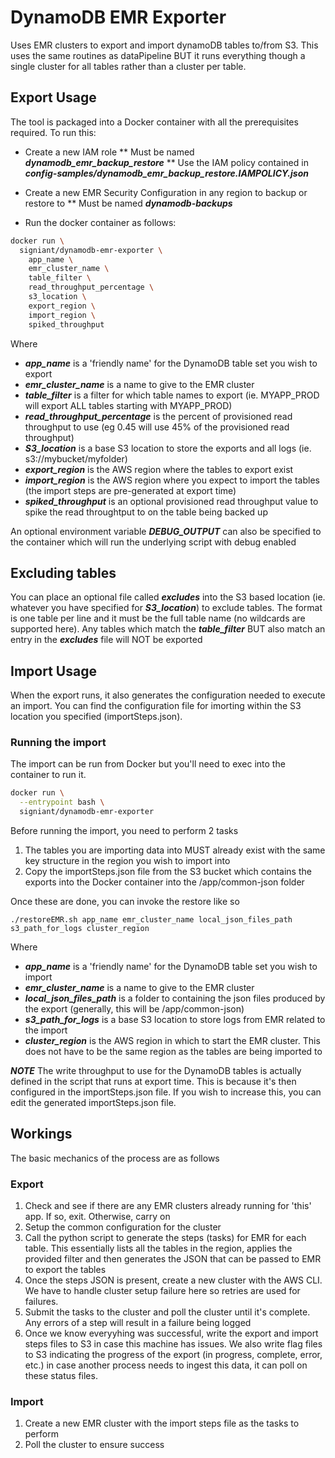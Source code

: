 # DynamoDB EMR Exporter
Uses EMR clusters to export and import dynamoDB tables to/from S3.  This uses the same routines as dataPipeline BUT it runs everything though a single cluster for all tables rather than a cluster per table.

## Export Usage

The tool is packaged into a Docker container with all the prerequisites required.  To run this:

* Create a new IAM role
** Must be named _**dynamodb_emr_backup_restore**_
** Use the IAM policy contained in _**config-samples/dynamodb_emr_backup_restore.IAMPOLICY.json**_

* Create a new EMR Security Configuration in any region to backup or restore to
** Must be named _**dynamodb-backups**_

* Run the docker container as follows:

```bash
docker run \
  signiant/dynamodb-emr-exporter \
    app_name \
    emr_cluster_name \
    table_filter \
    read_throughput_percentage \
    s3_location \
    export_region \
    import_region \
    spiked_throughput
```

Where

* _**app_name**_ is a 'friendly name' for the DynamoDB table set you wish to export
* _**emr_cluster_name**_ is a name to give to the EMR cluster
* _**table_filter**_ is a filter for which table names to export (ie. MYAPP_PROD will export ALL tables starting with MYAPP_PROD)
* _**read_throughput_percentage**_ is the percent of provisioned read throughput to use (eg 0.45 will use 45% of the provisioned read throughput)
* _**S3_location**_ is a base S3 location to store the exports and all logs (ie. s3://mybucket/myfolder)
* _**export_region**_ is the AWS region where the tables to export exist
* _**import_region**_ is the AWS region where you expect to import the tables (the import steps are pre-generated at export time)
* _**spiked_throughput**_ is an optional provisioned read throughput value to spike the read throughtput to on the table being backed up

An optional environment variable _**DEBUG_OUTPUT**_ can also be specified to the container which will run the underlying script with debug enabled

## Excluding tables
You can place an optional file called _**excludes**_ into the S3 based location (ie. whatever you have specified for _**S3_location**_) to exclude tables.  The format is one table per line and it must be the full table name (no wildcards are supported here).  Any tables which match the _**table_filter**_ BUT also match an entry in the _**excludes**_ file will NOT be exported

## Import Usage

When the export runs, it also generates the configuration needed to execute an import. You can find the configuration file for imorting within the S3 location you specified (importSteps.json).

### Running the import

The import can be run from Docker but you'll need to exec into the container to run it.

```bash
docker run \
  --entrypoint bash \
  signiant/dynamodb-emr-exporter
```
Before running the import, you need to perform 2 tasks

1. The tables you are importing data into MUST already exist with the same key structure in the region you wish to import into
2. Copy the importSteps.json file from the S3 bucket which contains the exports into the Docker container into the /app/common-json folder

Once these are done, you can invoke the restore like so
```
./restoreEMR.sh app_name emr_cluster_name local_json_files_path s3_path_for_logs cluster_region
```

Where

* _**app_name**_ is a 'friendly name' for the DynamoDB table set you wish to import
* _**emr_cluster_name**_ is a name to give to the EMR cluster
* _**local_json_files_path**_ is a folder to containing the json files produced by the export (generally, this will be /app/common-json)
* _**s3_path_for_logs**_ is a base S3 location to store logs from EMR related to the import
* _**cluster_region**_ is the AWS region in which to start the EMR cluster.  This does not have to be the same region as the tables are being imported to

_**NOTE**_
The write throughput to use for the DynamoDB tables is actually defined in the script that runs at export time.  This is because it's then configured in the importSteps.json file.  If you wish to increase this, you can edit the generated importSteps.json file.

## Workings

The basic mechanics of the process are as follows

### Export

1. Check and see if there are any EMR clusters already running for 'this' app.  If so, exit.  Otherwise, carry on
2. Setup the common configuration for the cluster
3. Call the python script to generate the steps (tasks) for EMR for each table.  This essentially lists all the tables in the region, applies the provided filter and then generates the JSON that can be passed to EMR to export the tables
4. Once the steps JSON is present, create a new cluster with the AWS CLI. We have to handle cluster setup failure here so retries are used for failures.
5. Submit the tasks to the cluster and poll the cluster until it's complete.  Any errors of a step will result in a failure being logged
6. Once we know everyyhing was successful, write the export and import steps files to S3 in case this machine has issues.  We also write flag files to S3 indicating the progress of the export (in progress, complete, error, etc.) in case another process needs to ingest this data, it can poll on these status files.

### Import

1. Create a new EMR cluster with the import steps file as the tasks to perform
2. Poll the cluster to ensure success

